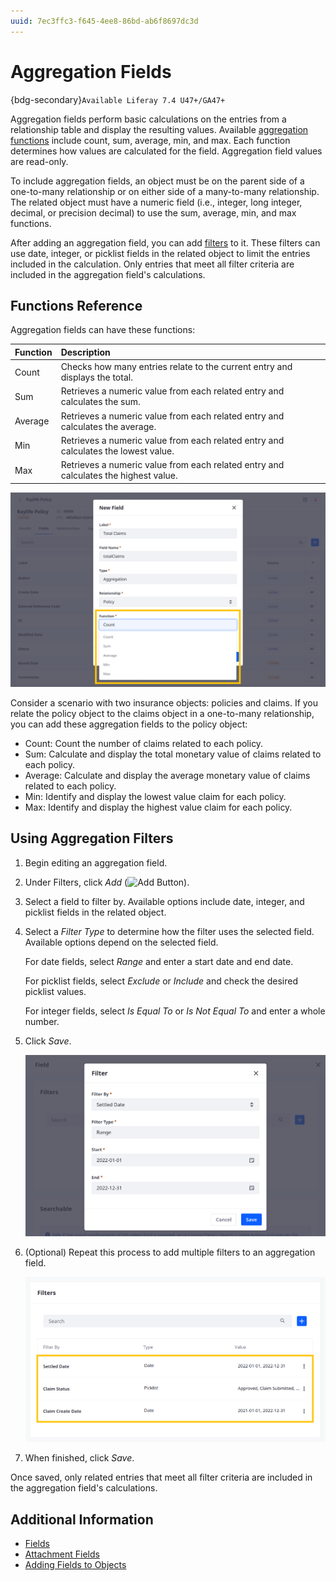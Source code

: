 ```yaml
---
uuid: 7ec3ffc3-f645-4ee8-86bd-ab6f8697dc3d
---
```

# Aggregation Fields

{bdg-secondary}`Available Liferay 7.4 U47+/GA47+`

Aggregation fields perform basic calculations on the entries from a relationship table and display the resulting values. Available [aggregation functions](#functions-reference) include count, sum, average, min, and max. Each function determines how values are calculated for the field. Aggregation field values are read-only.

To include aggregation fields, an object must be on the parent side of a one-to-many relationship or on either side of a many-to-many relationship. The related object must have a numeric field (i.e., integer, long integer, decimal, or precision decimal) to use the sum, average, min, and max functions.

After adding an aggregation field, you can add [filters](#using-aggregation-filters) to it. These filters can use date, integer, or picklist fields in the related object to limit the entries included in the calculation. Only entries that meet all filter criteria are included in the aggregation field's calculations.

## Functions Reference

Aggregation fields can have these functions:

| Function | Description |
| :--- | :--- |
| Count | Checks how many entries relate to the current entry and displays the total. |
| Sum | Retrieves a numeric value from each related entry and calculates the sum. |
| Average | Retrieves a numeric value from each related entry and calculates the average. |
| Min | Retrieves a numeric value from each related entry and calculates the lowest value. |
| Max | Retrieves a numeric value from each related entry and calculates the highest value. |

![Aggregation fields can use the count, sum, average, min, or max functions.](./aggregation-fields/images/01.png)

Consider a scenario with two insurance objects: policies and claims. If you relate the policy object to the claims object in a one-to-many relationship, you can add these aggregation fields to the policy object:

* Count: Count the number of claims related to each policy.
* Sum: Calculate and display the total monetary value of claims related to each policy.
* Average: Calculate and display the average monetary value of claims related to each policy.
* Min: Identify and display the lowest value claim for each policy.
* Max: Identify and display the highest value claim for each policy.

## Using Aggregation Filters

1. Begin editing an aggregation field.

1. Under Filters, click *Add* (![Add Button](../../../../images/icon-add.png)).

1. Select a field to filter by. Available options include date, integer, and picklist fields in the related object.

1. Select a *Filter Type* to determine how the filter uses the selected field. Available options depend on the selected field.

   For date fields, select *Range* and enter a start date and end date.

   For picklist fields, select *Exclude* or *Include* and check the desired picklist values.

   For integer fields, select *Is Equal To* or *Is Not Equal To* and enter a whole number.

1. Click *Save*.

   ![Select a field and filter type.](./aggregation-fields/images/02.png)

1. (Optional) Repeat this process to add multiple filters to an aggregation field.

   ![Add multiple filters to an aggregation field](./aggregation-fields/images/03.png)

1. When finished, click *Save*.

Once saved, only related entries that meet all filter criteria are included in the aggregation field's calculations.

## Additional Information

* [Fields](../fields.md)
* [Attachment Fields](./attachment-fields.md)
* [Adding Fields to Objects](./adding-fields-to-objects.md)
